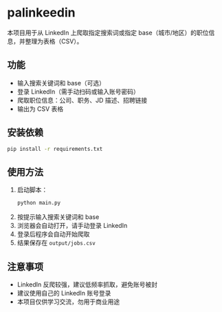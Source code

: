 # palinkeedin

本项目用于从 LinkedIn 上爬取指定搜索词或指定 base（城市/地区）的职位信息，并整理为表格（CSV）。

## 功能
- 输入搜索关键词和 base（可选）
- 登录 LinkedIn（需手动扫码或输入账号密码）
- 爬取职位信息：公司、职务、JD 描述、招聘链接
- 输出为 CSV 表格

## 安装依赖
```bash
pip install -r requirements.txt
```

## 使用方法
1. 启动脚本：
   ```bash
   python main.py
   ```
2. 按提示输入搜索关键词和 base
3. 浏览器会自动打开，请手动登录 LinkedIn
4. 登录后程序会自动开始爬取
5. 结果保存在 `output/jobs.csv`

## 注意事项
- LinkedIn 反爬较强，建议低频率抓取，避免账号被封
- 建议使用自己的 LinkedIn 账号登录
- 本项目仅供学习交流，勿用于商业用途 